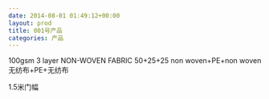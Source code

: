 ```yaml
---
date: 2014-08-01 01:49:12+00:00
layout: prod
title: 001号产品
categories: 产品
---
```


100gsm 3 layer NON-WOVEN FABRIC
50+25+25
non woven+PE+non woven
无纺布+PE+无纺布

1.5米门幅